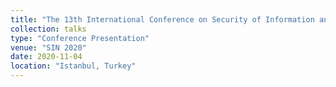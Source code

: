 ```yaml
---
title: "The 13th International Conference on Security of Information and Networks (SIN)"
collection: talks
type: "Conference Presentation"
venue: "SIN 2020"
date: 2020-11-04
location: "Istanbul, Turkey"
---
```


